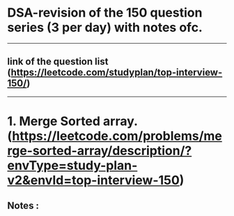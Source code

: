 # DSA-revision of the 150 question series (3 per day) with notes ofc.   
---
## link of the question list (https://leetcode.com/studyplan/top-interview-150/)
---
# 1. Merge Sorted array.  (https://leetcode.com/problems/merge-sorted-array/description/?envType=study-plan-v2&envId=top-interview-150)
## Notes : 


